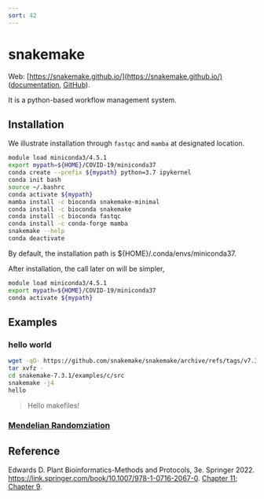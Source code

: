 ```yaml
---
sort: 42
---
```


# snakemake

Web: [https://snakemake.github.io/](https://snakemake.github.io/) ([documentation](https://snakemake.readthedocs.io/en/stable/), [GitHub](https://github.com/snakemake/snakemake)).

It is a python-based workflow management system.

## Installation

We illustrate installation through `fastqc` and `mamba` at designated location.

```bash
module load miniconda3/4.5.1
export mypath=${HOME}/COVID-19/miniconda37
conda create --prefix ${mypath} python=3.7 ipykernel
conda init bash
source ~/.bashrc
conda activate ${mypath}
mamba install -c bioconda snakemake-minimal
conda install -c bioconda snakemake
conda install -c bioconda fastqc
conda install -c conda-forge mamba
snakemake --help
conda deactivate
```

By default, the installation path is ${HOME}/.conda/envs/miniconda37.

After installation, the call later on will be simpler,

```bash
module load miniconda3/4.5.1
export mypath=${HOME}/COVID-19/miniconda37
conda activate ${mypath}
```

## Examples

### hello world

```bash
wget -qO- https://github.com/snakemake/snakemake/archive/refs/tags/v7.3.1.tar.gz | \
tar xvfz -
cd snakemake-7.3.1/examples/c/src
snakemake -j4
hello
```

> Hello makefiles!

### [Mendelian Randomziation](https://github.com/marcoralab/MRPipeline)

## Reference

Edwards D. Plant Bioinformatics-Methods and Protocols, 3e. Springer 2022. https://link.springer.com/book/10.1007/978-1-0716-2067-0. [Chapter 11](https://link.springer.com/protocol/10.1007/978-1-0716-2067-0_11); [Chapter 9](https://link.springer.com/protocol/10.1007/978-1-0716-2067-0_9).

